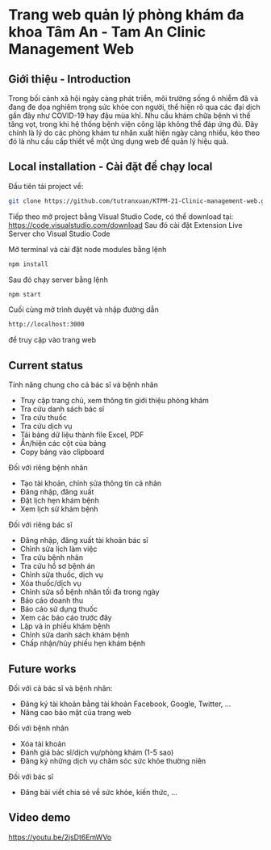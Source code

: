 
# Trang web quản lý phòng khám đa khoa Tâm An  - Tam An Clinic Management Web 

## Giới thiệu - Introduction

Trong bối cảnh xã hội ngày càng phát triển, môi trường sống ô nhiễm đã và đang đe dọa nghiêm trọng sức khỏe con người, thể hiện rõ qua các đại dịch gần đây như COVID-19 hay đậu mùa khỉ. Nhu cầu khám chữa bệnh vì thế tăng vọt, trong khi hệ thống bệnh viện công lập không thể đáp ứng đủ. Đây chính là lý do các phòng khám tư nhân xuất hiện ngày càng nhiều, kéo theo đó là nhu cầu cấp thiết về một ứng dụng web để quản lý hiệu quả.

## Local installation - Cài đặt để chạy local
Đầu tiên tải project về:
```bash
git clone https://github.com/tutranxuan/KTPM-21-Clinic-management-web.git
```
Tiếp theo mở project bằng Visual Studio Code, có thể download tại: https://code.visualstudio.com/download
Sau đó cài đặt Extension Live Server cho Visual Studio Code

Mở terminal và cài đặt node modules bằng lệnh 
```bash
npm install 
```
Sau đó chạy server bằng lệnh
```bash
npm start
```
Cuối cùng mở trình duyệt và nhập đường dẫn
```bash
http://localhost:3000
```
để truy cập vào trang web

## Current status
Tính năng chung cho cả bác sĩ và bệnh nhân
- Truy cập trang chủ, xem thông tin giới thiệu phòng khám
- Tra cứu danh sách bác sĩ
- Tra cứu thuốc
- Tra cứu dịch vụ
- Tải bảng dữ liệu thành file Excel, PDF
- Ẩn/hiện các cột của bảng 
- Copy bảng vào clipboard

Đối với riêng bệnh nhân
- Tạo tài khoản, chỉnh sửa thông tin cá nhân
- Đăng nhập, đăng xuất
- Đặt lịch hẹn khám bệnh
- Xem lịch sử khám bệnh

Đối với riêng bác sĩ
- Đăng nhập, đăng xuất tài khoản bác sĩ
- Chỉnh sửa lịch làm việc
- Tra cứu bệnh nhân
- Tra cứu hồ sơ bệnh án
- Chỉnh sửa thuốc, dịch vụ
- Xóa thuốc/dịch vụ
- Chỉnh sửa số bệnh nhân tối đa trong ngày
- Báo cáo doanh thu
- Báo cáo sử dụng thuốc
- Xem các báo cáo trước đây
- Lập và in phiếu khám bệnh
- Chỉnh sửa danh sách khám bệnh
- Chấp nhận/hủy phiếu hẹn khám bệnh



## Future works
Đối với cả bác sĩ và bệnh nhân:
- Đăng ký tài khoản bằng tài khoản Facebook, Google, Twitter, ...
- Nâng cao bảo mật của trang web

Đối với bệnh nhân
- Xóa tài khoản
- Đánh giá bác sĩ/dịch vụ/phòng khám (1-5 sao)
- Đăng ký những dịch vụ chăm sóc sức khỏe thường niên

Đối với bác sĩ
- Đăng bài viết chia sẻ về sức khỏe, kiến thức, ...
## Video demo

https://youtu.be/2jsDt6EmWVo